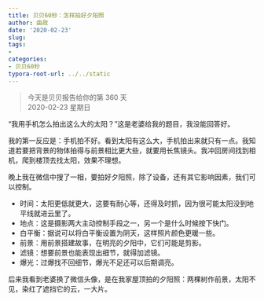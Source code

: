 ```yaml
---
title: 贝贝60秒：怎样拍好夕阳照
author: 曲政
date: '2020-02-23'
slug: 
tags:
- 
categories:
- 贝贝60秒
typora-root-url: ../../static
---
```

> 今天是贝贝报告给你的第 360 天   
> 2020-02-23 星期日 

“我用手机怎么拍出这么大的太阳？”这是老婆给我的题目，我没能回答好。

我的第一反应是：手机拍不好。看到太阳有这么大，手机拍出来就只有一点。我知道若要把背景的物体拍得与前景相比更大些，就要用长焦镜头。我冲回房间找到相机，爬到楼顶去找太阳，效果不理想。

晚上我在微信中搜了一相，要拍好夕阳照，除了设备，还有其它影响因素，我们可以控制。

-   时间：太阳更低就更大，这要有耐心等，还得及时抓，因为很可能太阳没到地平线就进云里了。
-   地点：这是摄影两大主动控制手段之一，另一个是什么时候按下快门。
-   白平衡：据说可以将白平衡设置为阴天，这样照片颜色更暖一些。
-   前景：用前景搭建故事，在明亮的夕阳中，它们可能是剪影。
-   滤镜：想要前景也能表现出细节，就得加滤镜。
-   爆光：过爆找不回细节，爆光不足还可以后期调亮。

后来我看到老婆换了微信头像，是在我家屋顶拍的夕阳照：两棵树作前景，太阳不见，染红了遮挡它的云，一大片。


